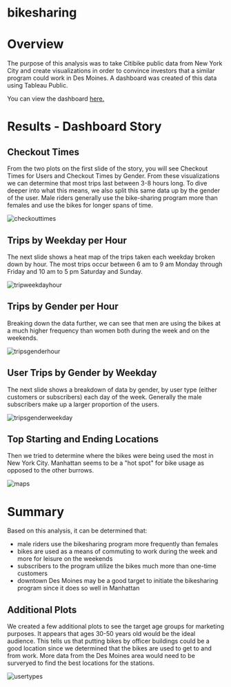 # bikesharing

# Overview
The purpose of this analysis was to take Citibike public data from New York City and create visualizations in order to convince investors that a similar program could work in Des Moines. A dashboard was created of this data using Tableau Public.

You can view the dashboard [here.](https://public.tableau.com/views/Bikesharing_Challenge_16115180203740/Story1?:language=en&:display_count=y&publish=yes&:origin=viz_share_link)

# Results - Dashboard Story
## Checkout Times
From the two plots on the first slide of the story, you will see Checkout Times for Users and Checkout Times by Gender. From these visualizations we can determine that most trips last between 3-8 hours long. To dive deeper into what this means, we also split this same data up by the gender of the user. Male riders generally use the bike-sharing program more than females and use the bikes for longer spans of time.

![checkouttimes](https://user-images.githubusercontent.com/71397190/105647472-8fae2b80-5e6b-11eb-9f23-7b88c74b4e8e.PNG)


## Trips by Weekday per Hour
The next slide shows a heat map of the trips taken each weekday broken down by hour. The most trips occur between 6 am to 9 am Monday through Friday and 10 am to 5 pm Saturday and Sunday. 

![tripweekdayhour](https://user-images.githubusercontent.com/71397190/105647478-950b7600-5e6b-11eb-8981-223e0292e001.PNG)


## Trips by Gender per Hour
Breaking down the data further, we can see that men are using the bikes at a much higher frequency than women both during the week and on the weekends. 

![tripsgenderhour](https://user-images.githubusercontent.com/71397190/105647474-92108580-5e6b-11eb-9675-e067d53e95fc.PNG)


## User Trips by Gender by Weekday
The next slide shows a breakdown of data by gender, by user type (either customers or subscribers) each day of the week. Generally the male subscribers make up a larger proportion of the users. 

![tripsgenderweekday](https://user-images.githubusercontent.com/71397190/105647476-93da4900-5e6b-11eb-9ca5-abbd34e70bb9.PNG)


## Top Starting and Ending Locations
Then we tried to determine where the bikes were being used the most in New York City. Manhattan seems to be a "hot spot" for bike usage as opposed to the other burrows.

![maps](https://user-images.githubusercontent.com/71397190/105647473-90df5880-5e6b-11eb-9caf-031b477ab2a8.PNG)

# Summary
Based on this analysis, it can be determined that:
- male riders use the bikesharing program more frequently than females
- bikes are used as a means of commuting to work during the week and more for leisure on the weekends
- subscribers to the program utilize the bikes much more than one-time customers
- downtown Des Moines may be a good target to initiate the bikesharing program since it does so well in Manhattan

## Additional Plots
We created a few additional plots to see the target age groups for marketing purposes. It appears that ages 30-50 years old would be the ideal audience. This tells us that putting bikes by officer buildings could be a good location since we determined that the bikes are used to get to and from work. More data from the Des Moines area would need to be surveryed to find the best locations for the stations.

![usertypes](https://user-images.githubusercontent.com/71397190/105647479-963ca300-5e6b-11eb-8178-c385fc5f8744.PNG)

